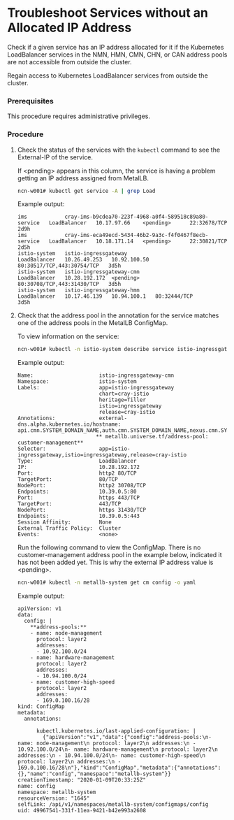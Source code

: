 # Troubleshoot Services without an Allocated IP Address

Check if a given service has an IP address allocated for it if the Kubernetes LoadBalancer services in the NMN, HMN, CMN, CHN, or CAN address pools are not accessible from outside the cluster.

Regain access to Kubernetes LoadBalancer services from outside the cluster.

### Prerequisites

This procedure requires administrative privileges.

### Procedure

1.  Check the status of the services with the `kubectl` command to see the External-IP of the service.

    If <pending\> appears in this column, the service is having a problem getting an IP address assigned from MetalLB.

    ```bash
    ncn-w001# kubectl get service -A | grep Load
    ```

    Example output:

    ```
    ims            cray-ims-b9cdea70-223f-4968-a0f4-589518c89a80-service   LoadBalancer   10.17.97.66    <pending>      22:32678/TCP                 2d9h
    ims            cray-ims-eca49ecd-5434-46b2-9a3c-f4f0467f8ecb-service   LoadBalancer   10.18.171.14   <pending>      22:30821/TCP                 2d5h
    istio-system   istio-ingressgateway                                    LoadBalancer   10.26.49.253   10.92.100.50  80:30517/TCP,443:30754/TCP   3d5h
    istio-system   istio-ingressgateway-cmn                                LoadBalancer   10.28.192.172  <pending>      80:30708/TCP,443:31430/TCP   3d5h
    istio-system   istio-ingressgateway-hmn                                LoadBalancer   10.17.46.139   10.94.100.1   80:32444/TCP                 3d5h
    ```

2.  Check that the address pool in the annotation for the service matches one of the address pools in the MetalLB ConfigMap.

    To view information on the service:

    ```bash
    ncn-w001# kubectl -n istio-system describe service istio-ingressgateway-cmn
    ```

    Example output:

    ```
    Name:                     istio-ingressgateway-cmn
    Namespace:                istio-system
    Labels:                   app=istio-ingressgateway
                              chart=cray-istio
                              heritage=Tiller
                              istio=ingressgateway
                              release=cray-istio
    Annotations:              external-dns.alpha.kubernetes.io/hostname: api.cmn.SYSTEM_DOMAIN_NAME,auth.cmn.SYSTEM_DOMAIN_NAME,nexus.cmn.SYSTEM_DOMAIN_NAME
                             ** metallb.universe.tf/address-pool: customer-management**
    Selector:                 app=istio-ingressgateway,istio=ingressgateway,release=cray-istio
    Type:                     LoadBalancer
    IP:                       10.28.192.172
    Port:                     http2 80/TCP
    TargetPort:               80/TCP
    NodePort:                 http2 30708/TCP
    Endpoints:                10.39.0.5:80
    Port:                     https 443/TCP
    TargetPort:               443/TCP
    NodePort:                 https 31430/TCP
    Endpoints:                10.39.0.5:443
    Session Affinity:         None
    External Traffic Policy:  Cluster
    Events:                   <none>
    ```

    Run the following command to view the ConfigMap. There is no customer-management address pool in the example below, indicated it has not been added yet. This is why the external IP address value is <pending\>.

    ```bash
    ncn-w001# kubectl -n metallb-system get cm config -o yaml
    ```

    Example output:

    ```
    apiVersion: v1
    data:
      config: |
        **address-pools:**
        - name: node-management
          protocol: layer2
          addresses:
          - 10.92.100.0/24
        - name: hardware-management
          protocol: layer2
          addresses:
          - 10.94.100.0/24
        - name: customer-high-speed
          protocol: layer2
          addresses:
          - 169.0.100.16/28
    kind: ConfigMap
    metadata:
      annotations:

          kubectl.kubernetes.io/last-applied-configuration: |
            {"apiVersion":"v1","data":{"config":"address-pools:\n- name: node-management\n protocol: layer2\n addresses:\n - 10.92.100.0/24\n- name: hardware-management\n protocol: layer2\n addresses:\n - 10.94.100.0/24\n- name: customer-high-speed\n protocol: layer2\n addresses:\n - 169.0.100.16/28\n"},"kind":"ConfigMap","metadata":{"annotations":{},"name":"config","namespace":"metallb-system"}}
    creationTimestamp: "2020-01-09T20:33:25Z"
    name: config
    namespace: metallb-system
    resourceVersion: "1645"
    selfLink: /api/v1/namespaces/metallb-system/configmaps/config
    uid: 49967541-331f-11ea-9421-b42e993a2608
    ```

